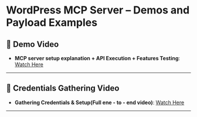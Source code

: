 # WordPress MCP Server – Demos and Payload Examples

## 🎥 Demo Video
- **MCP server setup explanation + API Execution + Features Testing**: [Watch Here](https://drive.google.com/file/d/1QzTdY6A5X5lCQEd5pnahAPE-7v2X534F/view?usp=sharing)

---

## 🎥 Credentials Gathering Video
- **Gathering Credentials & Setup(Full ene - to - end video)**: [Watch Here](https://drive.google.com/file/d/10KcEPP-yydFsgQ49buMQ5VdZlwtrVzgK/view?usp=sharing)

---
